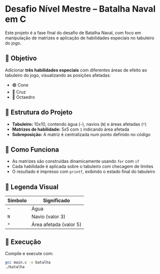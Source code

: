 # Desafio Nível Mestre – Batalha Naval em C

Este projeto é a fase final do desafio de Batalha Naval, com foco em manipulação de matrizes e aplicação de habilidades especiais no tabuleiro do jogo.

## 🎯 Objetivo

Adicionar **três habilidades especiais** com diferentes áreas de efeito ao tabuleiro do jogo, visualizando as posições afetadas:

- 🟢 Cone
- 🔵 Cruz
- 🔶 Octaedro

## 📐 Estrutura do Projeto

- **Tabuleiro:** 10x10, contendo água (`~`), navios (`N`) e áreas afetadas (`*`)
- **Matrizes de habilidade:** 5x5 com `1` indicando área afetada
- **Sobreposição:** A matriz é centralizada num ponto definido no código

## 📌 Como Funciona

- As matrizes são construídas dinamicamente usando `for` com `if`
- Cada habilidade é aplicada sobre o tabuleiro com checagem de limites
- O resultado é impresso com `printf`, exibindo o estado final do tabuleiro

## 🔢 Legenda Visual

| Símbolo | Significado          |
|---------|----------------------|
| `~`     | Água                 |
| `N`     | Navio (valor 3)      |
| `*`     | Área afetada (valor 5) |

## 🚀 Execução

Compile e execute com:

```bash
gcc main.c -o batalha
./batalha
